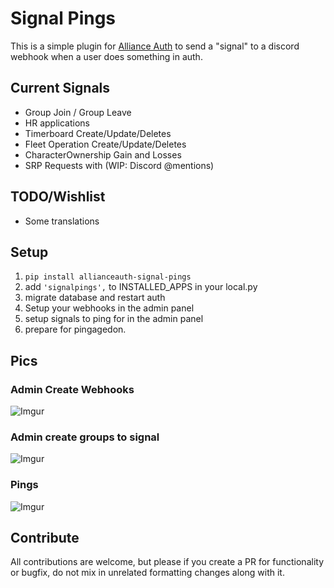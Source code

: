 # Signal Pings

This is a simple plugin for [Alliance Auth](https://gitlab.com/allianceauth/allianceauth) to send a "signal" to a discord webhook when a user does something in auth.

## Current Signals

- Group Join / Group Leave
- HR applications
- Timerboard Create/Update/Deletes
- Fleet Operation Create/Update/Deletes
- CharacterOwnership Gain and Losses
- SRP Requests with (WIP: Discord @mentions)

## TODO/Wishlist

- Some translations

## Setup

1. `pip install allianceauth-signal-pings`
2. add `'signalpings',` to INSTALLED_APPS in your local.py
3. migrate database and restart auth
4. Setup your webhooks in the admin panel
5. setup signals to ping for in the admin panel
6. prepare for pingagedon.

## Pics 

### Admin Create Webhooks
![Imgur](https://i.imgur.com/CgoA7za.png)

### Admin create groups to signal
![Imgur](https://i.imgur.com/R7Fb7S9.png)

###  Pings
![Imgur](https://i.imgur.com/UfojsOk.png)

## Contribute

All contributions are welcome, but please if you create a PR for functionality or bugfix, do not mix in unrelated formatting changes along with it.
